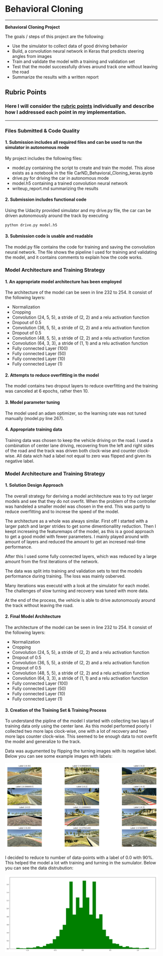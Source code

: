 # **Behavioral Cloning** 


---

**Behavioral Cloning Project**

The goals / steps of this project are the following:
* Use the simulator to collect data of good driving behavior
* Build, a convolution neural network in Keras that predicts steering angles from images
* Train and validate the model with a training and validation set
* Test that the model successfully drives around track one without leaving the road
* Summarize the results with a written report


[//]: # (Image References)

[image1]: ./examples/placeholder.png "Model Visualization"
[image2]: ./Writeup_material/Model%20Visualization.PNG "Data Visualization"
[image3]: ./Writeup_material/Data%20distrubution.PNG "Data distrubution"
[image4]: ./examples/placeholder_small.png "Recovery Image"
[image5]: ./examples/placeholder_small.png "Recovery Image"
[image6]: ./examples/placeholder_small.png "Normal Image"
[image7]: ./examples/placeholder_small.png "Flipped Image"

## Rubric Points
### Here I will consider the [rubric points](https://review.udacity.com/#!/rubrics/432/view) individually and describe how I addressed each point in my implementation.  

---
### Files Submitted & Code Quality

#### 1. Submission includes all required files and can be used to run the simulator in autonomous mode

My project includes the following files:
* model.py containing the script to create and train the model. This alose exists as a notebook in the file CarND_Behavioral_Cloning_keras.ipynb
* drive.py for driving the car in autonomous mode
* model.h5 containing a trained convolution neural network 
* writeup_report.md summarizing the results

#### 2. Submission includes functional code
Using the Udacity provided simulator and my drive.py file, the car can be driven autonomously around the track by executing 
```sh
python drive.py model.h5
```

#### 3. Submission code is usable and readable

The model.py file contains the code for training and saving the convolution neural network. The file shows the pipeline I used for training and validating the model, and it contains comments to explain how the code works.

### Model Architecture and Training Strategy

#### 1. An appropriate model architecture has been employed

The architecture of the model can be seen in line 232 to 254. It consist of the following layers: 

* Normalization
* Cropping 
* Convolution (24, 5, 5), a stride of (2, 2) and a relu activation function
* Dropout of 0.5
* Convolution (36, 5, 5), a stride of (2, 2) and a relu activation function
* Dropout of 0.5
* Convolution (48, 5, 5), a stride of (2, 2) and a relu activation function
* Convolution (64, 3, 3), a stride of (1, 1) and a relu activation function
* Fully connected Layer (100)
* Fully connected Layer (50)
* Fully connected Layer (10)
* Fully connected Layer (1)


#### 2. Attempts to reduce overfitting in the model

The model contains two dropout layers to reduce overfitting and the training was canceled at 6 epochs, rather then 10.


#### 3. Model parameter tuning

The model used an adam optimizer, so the learning rate was not tuned manually (model.py line 267).

#### 4. Appropriate training data

Training data was chosen to keep the vehicle driving on the road. I used a combination of center lane driving, recovering from the left and right sides of the road and the track was driven both clock-wise and counter clock-wise. All data wich had a label not equal to zero was flipped and given its negative label. 


### Model Architecture and Training Strategy

#### 1. Solution Design Approach

The overall strategy for deriving a model architecture was to try out larger models and see that they do not overfit. When the problem of the controller was handeled a smaller model was chosen in the end. This was partly to reduce overfitting and to increse the speed of the model. 

The architecture as a whole was always similar. First off I started with a larger patch and larger strides to get some dimentionallity reduction. Then I keept increseing the featuremaps of the model, as this is a good approach to get a good model with fewer parameters. I mainly played around with amount of layers and reduced the amount to get an incresed real-time performance. 

After this I used some fully connected layers, which was reduced by a large amount from the first iterations of the network. 

The data was split into training and validation sets to test the models performance during training. The loss was mainly osberved. 

Many iterations was executd with a look at the simulator for each model. The challenges of slow turning and recovery was tuned with more data. 

At the end of the process, the vehicle is able to drive autonomously around the track without leaving the road.

#### 2. Final Model Architecture

The architecture of the model can be seen in line 232 to 254. It consist of the following layers: 

* Normalization
* Cropping 
* Convolution (24, 5, 5), a stride of (2, 2) and a relu activation function
* Dropout of 0.5
* Convolution (36, 5, 5), a stride of (2, 2) and a relu activation function
* Dropout of 0.5
* Convolution (48, 5, 5), a stride of (2, 2) and a relu activation function
* Convolution (64, 3, 3), a stride of (1, 1) and a relu activation function
* Fully connected Layer (100)
* Fully connected Layer (50)
* Fully connected Layer (10)
* Fully connected Layer (1)


#### 3. Creation of the Training Set & Training Process

To understand the pipline of the model I started with collecting two laps of training data only using the center lane. As this model performed poorly I collected two more laps clock-wise, one with a lot of recovery and two more laps counter clock-wise. This seemed to be enough data to not overfit the model and generalize to the track. 

Data was augumented by flipping the turning images with its negative label. Below you can see some example images with labels: 

![alt text][image2]

I decided to reduce to number of data-points with a label of 0.0 with 90%. This helped the model a lot wth training and turning in the sumulator. Below you can see the data distrubution: 

![alt text][image3]

